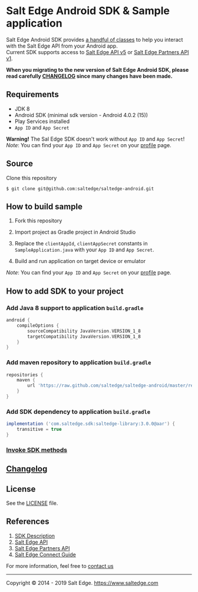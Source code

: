 # Salt Edge Android SDK & Sample application

Salt Edge Android SDK provides [a handful of classes](SDK.MD) to help you interact with the Salt Edge API from your Android app.  
Current SDK supports access to [Salt Edge API v5](https://docs.saltedge.com/account_information/v5/) or [Salt Edge Partners API v1](https://docs.saltedge.com/partners/v1/).  

**When you migrating to the new version of Salt Edge Android SDK, please read carefully [CHANGELOG](CHANGELOG.MD) since many changes have been made.**

## Requirements

* JDK 8
* Android SDK (minimal sdk version - Android 4.0.2 (15))
* Play Services installed
* `App ID` and `App Secret`

**Warning!** The Sal Edge SDK doesn't work without `App ID` and `App Secret`!
*Note*: You can find your `App ID` and `App Secret` on your [profile](https://www.saltedge.com/keys_and_secrets) page.

## Source

Clone this repository

`$ git clone git@github.com:saltedge/saltedge-android.git`

## How to build sample

1. Fork this repository
1. Import project as Gradle project in Android Studio
1. Replace the `clientAppId`, `clientAppSecret` constants in `SampleApplication.java` with your `App ID` and `App Secret`.

1. Build and run application on target device or emulator

*Note*: You can find your `App ID` and `App Secret` on your [profile](https://www.saltedge.com/keys_and_secrets) page.

## How to add SDK to your project

### Add Java 8 support to application `build.gradle`
   
```groovy
android {
    compileOptions {
        sourceCompatibility JavaVersion.VERSION_1_8
        targetCompatibility JavaVersion.VERSION_1_8
    }
}
```
  
### Add maven repository to application `build.gradle`
   
```groovy
repositories {
    maven {
        url 'https://raw.github.com/saltedge/saltedge-android/master/repo/'
    }
}
```

### Add SDK dependency to application `build.gradle`
  
```groovy
implementation ('com.saltedge.sdk:saltedge-library:3.0.0@aar') {
    transitive = true
}
```

### [Invoke SDK methods](SDK.MD) 
  
## [Changelog](CHANGELOG.MD)

## License

See the [LICENSE](LICENSE) file.

## References

1. [SDK Description](SDK.MD)
1. [Salt Edge API](https://docs.saltedge.com/account_information/v5/)
1. [Salt Edge Partners API](https://docs.saltedge.com/partners/v1/)
1. [Salt Edge Connect Guide](https://docs.saltedge.com/account_information/v5/#salt_edge_connect)

For more information, feel free to [contact us](https://www.saltedge.com/pages/contact)  

---
Copyright © 2014 - 2019 Salt Edge. https://www.saltedge.com
